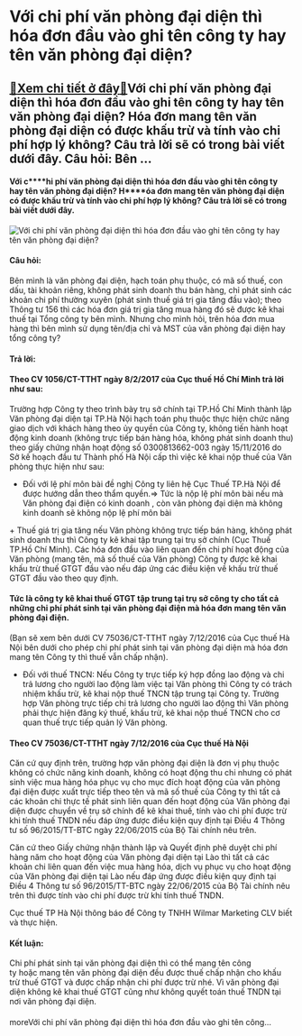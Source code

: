 Với chi phí văn phòng đại diện thì hóa đơn đầu vào ghi tên công ty hay tên văn phòng đại diện?
==============================================================================================

[:gift:Xem chi tiết ở đây:gift:](https://hddtvn.com/voi-chi-phi-van-phong-dai-dien-thi-hoa-don-dau-vao-ghi-ten-cong-ty-hay-ten-van-phong-dai-dien/)Với chi phí văn phòng đại diện thì hóa đơn đầu vào ghi tên công ty hay tên văn phòng đại diện? Hóa đơn mang tên văn phòng đại diện có được khấu trừ và tính vào chi phí hợp lý không? Câu trả lời sẽ có trong bài viết dưới đây. Câu hỏi: Bên …
-----------------------------------------------------------------------------------------------------------------------------------------------------------------------------------------------------------------------------------------------

#### **Với c****hi phí văn phòng đại diện thì hóa đơn đầu vào ghi tên công ty hay tên văn phòng đại diện?** **H****óa đơn mang tên văn phòng đại diện có được khấu trừ và tính vào chi phí hợp lý không?** **Câu trả lời sẽ có trong bài viết dưới đây.**


![Với chi phí văn phòng đại diện thì hóa đơn đầu vào ghi tên công ty hay tên văn phòng đại diện?](https://hddtvn.com/wp-content/uploads/2021/01/successful-group-business-people-working-plans_52137-9075.jpg)


#### Câu hỏi:


Bên mình là văn phòng đại diện, hạch toán phụ thuộc, có mã số thuế, con dấu, tài khoản riêng, không phát sinh doanh thu bán hàng, chỉ phát sinh các khoản chi phí thường xuyên (phát sinh thuế giá trị gia tăng đầu vào); theo Thông tư 156 thì các hóa đơn giá trị gia tăng mua hàng đó sẽ được kê khai thuế tại Tổng công ty bên mình. Nhưng cho mình hỏi, trên hóa đơn mua hàng thì bên mình sử dụng tên/địa chỉ và MST của văn phòng đại diện hay tổng công ty?


#### Trả lời:


#### Theo CV 1056/CT-TTHT ngày 8/2/2017 của Cục thuế Hồ Chí Minh trả lời như sau:


Trường hợp Công ty theo trình bày trụ sở chính tại TP.Hồ Chí Minh thành lập Văn phòng đại diện tại TP.Hà Nội hạch toán phụ thuộc thực hiện chức năng giao dịch với khách hàng theo ủy quyền của Công ty, không tiến hành hoạt động kinh doanh (không trực tiếp bán hàng hóa, không phát sinh doanh thu) theo giấy chứng nhận hoạt động số 0300813662-003 ngày 15/11/2016 do Sở kế hoạch đầu tư Thành phố Hà Nội cấp thì việc kê khai nộp thuế của Văn phòng thực hiện như sau:


+ Đối với lệ phí môn bài đề nghị Công ty liên hệ Cục Thuế TP.Hà Nội để được hướng dẫn theo thẩm quyền.=> Tức là nộp lệ phí môn bài nếu mà Văn phòng đại điện có kinh doanh , còn văn phòng đại diện mà không kinh doanh sẽ không nộp lệ phí môn bài


+ Thuế giá trị gia tăng nếu Văn phòng không trực tiếp bán hàng, không phát sinh doanh thu thì Công ty kê khai tập trung tại trụ sở chính (Cục Thuế TP.Hồ Chí Minh). Các hóa đơn đầu vào liên quan đến chi phí hoạt động của Văn phòng (mang tên, mã số thuế của Văn phòng) Công ty được kê khai khấu trừ thuế GTGT đầu vào nếu đáp ứng các điều kiện về khấu trừ thuế GTGT đầu vào theo quy định.


#### Tức là công ty kê khai thuế GTGT tập trung tại trụ sở công ty cho tất cả những chi phí phát sinh tại văn phòng đại điện mà hóa đơn mang tên văn phòng đại điện.


(Bạn sẽ xem bên dưới CV 75036/CT-TTHT ngày 7/12/2016 của Cục thuế Hà Nội bên dưới cho phép chi phí phát sinh tại văn phòng đại diện mà hóa đơn mang tên Công ty thì thuế vẫn chấp nhận).


+ Đối với thuế TNCN: Nếu Công ty trực tiếp ký hợp đồng lao động và chi trả lương cho người lao động làm việc tại Văn phòng thì Công ty có trách nhiệm khấu trừ, kê khai nộp thuế TNCN tập trung tại Công ty. Trường hợp Văn phòng trực tiếp chi trả lương cho người lao động thì Văn phòng phải thực hiện đăng ký thuế, khấu trừ, kê khai nộp thuế TNCN cho cơ quan thuế trực tiếp quản lý Văn phòng.


#### **Theo CV 75036/CT-TTHT ngày 7/12/2016 của Cục thuế Hà Nội**


Căn cứ quy định trên, trường hợp văn phòng đại diện là đơn vị phụ thuộc không có chức năng kinh doanh, không có hoạt động thu chi nhưng có phát sinh việc mua hàng hóa phục vụ cho mục đích hoạt động của văn phòng đại diện được xuất trực tiếp theo tên và mã số thuế của Công ty thì tất cả các khoản chi thực tế phát sinh liên quan đến hoạt động của Văn phòng đại diện được chuyển về trụ sở chính để kê khai thuế, tính vào chi phí được trừ khi tính thuế TNDN nếu đáp ứng được điều kiện quy định tại Điều 4 Thông tư số 96/2015/TT-BTC ngày 22/06/2015 của Bộ Tài chính nêu trên.


Căn cứ theo Giấy chứng nhận thành lập và Quyết định phê duyệt chi phí hàng năm cho hoạt động của Văn phòng đại diện tại Lào thì tất cả các khoản chi liên quan đến việc mua hàng hóa, dịch vụ phục vụ cho hoạt động của Văn phòng đại diện tại Lào nếu đáp ứng được điều kiện quy định tại Điều 4 Thông tư số 96/2015/TT-BTC ngày 22/06/2015 của Bộ Tài chính nêu trên thì được tính vào chi phí được trừ khi tính thuế TNDN.


Cục thuế TP Hà Nội thông báo để Công ty TNHH Wilmar Marketing CLV biết và thực hiện.


#### Kết luận:


Chi phí phát sinh tại văn phòng đại diện thì có thể mang tên công ty hoặc mang tên văn phòng đại diện đều được thuế chấp nhận cho khấu trừ thuế GTGT và được chấp nhận chi phí được trừ nhé. Vì văn phòng đại diện không kê khai thuế GTGT cũng như không quyết toán thuế TNDN tại nơi văn phòng đại diện.


#### 


moreVới chi phí văn phòng đại diện thì hóa đơn đầu vào ghi tên công…

